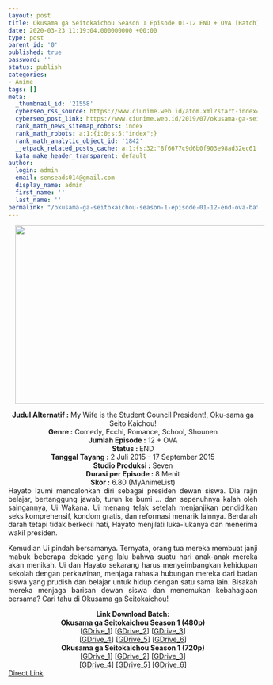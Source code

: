 ```yaml
---
layout: post
title: Okusama ga Seitokaichou Season 1 Episode 01-12 END + OVA [Batch] Subtitle Indonesia
date: 2020-03-23 11:19:04.000000000 +00:00
type: post
parent_id: '0'
published: true
password: ''
status: publish
categories:
- Anime
tags: []
meta:
  _thumbnail_id: '21558'
  cyberseo_rss_source: https://www.ciunime.web.id/atom.xml?start-index=1051&max-results=150
  cyberseo_post_link: https://www.ciunime.web.id/2019/07/okusama-ga-seitokaichou-season-1.html
  rank_math_news_sitemap_robots: index
  rank_math_robots: a:1:{i:0;s:5:"index";}
  rank_math_analytic_object_id: '1842'
  _jetpack_related_posts_cache: a:1:{s:32:"8f6677c9d6b0f903e98ad32ec61f8deb";a:2:{s:7:"expires";i:1654145302;s:7:"payload";a:3:{i:0;a:1:{s:2:"id";i:26643;}i:1;a:1:{s:2:"id";i:26639;}i:2;a:1:{s:2:"id";i:26637;}}}}
  kata_make_header_transparent: default
author:
  login: admin
  email: senseads014@gmail.com
  display_name: admin
  first_name: ''
  last_name: ''
permalink: "/okusama-ga-seitokaichou-season-1-episode-01-12-end-ova-batch-subtitle-indonesia/"
---
```

<div class="separator" style="clear: both; text-align: center;"><a href="https://1.bp.blogspot.com/-OR5iGA8xg5I/XSngxk-bCQI/AAAAAAAAbpw/o0T3H-Hg1X02bnZUyq0VRvGP7Umfl_n4QCLcBGAs/s1600/Okusama%2Bga%2BSeitokaichou%2BSeason%2B1.jpg" imageanchor="1" style="margin-left: 1em; margin-right: 1em;"><img border="0" data-original-height="720" data-original-width="1280" height="360" src="{{ site.baseurl }}/assets/2020/03/Okusama%2Bga%2BSeitokaichou%2BSeason%2B1.jpg" width="640" /></a></div>
<p>
<div style="text-align: center;"><b>Judul</b><b><b> Alternatif</b> :</b> My Wife is the Student Council President!, Oku-sama ga Seito Kaichou!</div>
<div style="text-align: center;"><b><b>Genre :</b></b> Comedy, Ecchi, Romance, School, Shounen</div>
<div style="text-align: center;"><b>Jumlah Episode :</b> 12 + OVA<br /><b>Status :&nbsp;</b>END<br /><b>Tanggal Tayang :</b> 2 Juli 2015 - 17 September 2015<br /><b>Studio Produksi :</b> Seven<br /><b>Durasi per Episode :</b> 8 Menit</div>
<div style="text-align: center;"><b>Skor :</b> 6.80 (MyAnimeList)</div>
<div style="text-align: center;"></div>
<div style="text-align: justify;">Hayato Izumi mencalonkan diri sebagai presiden dewan siswa. Dia rajin belajar, bertanggung jawab, turun ke bumi ... dan sepenuhnya kalah oleh saingannya, Ui Wakana. Ui menang telak setelah menjanjikan pendidikan seks komprehensif, kondom gratis, dan reformasi menarik lainnya. Berdarah darah tetapi tidak berkecil hati, Hayato menjilati luka-lukanya dan menerima wakil presiden.</p>
<p>Kemudian Ui pindah bersamanya. Ternyata, orang tua mereka membuat janji mabuk beberapa dekade yang lalu bahwa suatu hari anak-anak mereka akan menikah. Ui dan Hayato sekarang harus menyeimbangkan kehidupan sekolah dengan perkawinan, menjaga rahasia hubungan mereka dari badan siswa yang prudish dan belajar untuk hidup dengan satu sama lain. Bisakah mereka menjaga barisan dewan siswa dan menemukan kebahagiaan bersama? Cari tahu di Okusama ga Seitokaichou!</p></div>
<div style="text-align: justify;"></div>
<div style="text-align: justify;"></div>
<div style="text-align: center;"><b>Link Download Batch:</b></div>
<div style="text-align: center;"><b>Okusama ga Seitokaichou Season 1 (480p)</b></div>
<div style="text-align: center;">[<a href="https://drive.google.com/uc?id=1RCveX2Be0RBtxrQXoL8J8wEkhvk2gzY3" target="_blank" rel="noopener">GDrive_1</a>] [<a href="https://drive.google.com/uc?id=1mNEDXpeRB2QXW-J207OlE2Wtti8ZLXD3" target="_blank" rel="noopener">GDrive_2</a>] [<a href="https://drive.google.com/uc?id=1K4G13365YpwXi4V77LtsRRlJ6vxzaDXr" target="_blank" rel="noopener">GDrive_3</a>]<br />[<a href="https://drive.google.com/uc?id=107_MjU3djfnmNrgfOydRtj-JgT0XlJDm" target="_blank" rel="noopener">GDrive_4</a>] [<a href="https://drive.google.com/uc?id=1BwzOq2tQIYFHjnnd0g-u20fKzddrA_6K" target="_blank" rel="noopener">GDrive_5</a>] [<a href="https://drive.google.com/uc?id=1LrZ6YERlaXJBwn0aniXDgeZKgJm_f4SC" target="_blank" rel="noopener">GDrive_6</a>]</div>
<div style="text-align: center;"><b>Okusama ga Seitokaichou Season 1 (720p)</b><br />[<a href="https://drive.google.com/uc?id=1kA81OHUx4-GykOFDV51FPOb0WF1xo5pX" target="_blank" rel="noopener">GDrive_1</a>] [<a href="https://drive.google.com/uc?id=1mObsAH5RP_ZSoPi-aoM16rC6JfXY-WPP" target="_blank" rel="noopener">GDrive_2</a>] [<a href="https://drive.google.com/uc?id=1NbDN5nfZ3_crZJreAh_4LHWFzf7HLxbS" target="_blank" rel="noopener">GDrive_3</a>]<br />[<a href="https://drive.google.com/uc?id=1Q5IyxzSjobD4kQ6mDFVj_2GJ8g7ltrEF" target="_blank" rel="noopener">GDrive_4</a>] [<a href="https://drive.google.com/uc?id=1ANY5vp8i13vWjkkGe_TUG4iw0KWpvP-1" target="_blank" rel="noopener">GDrive_5</a>] [<a href="https://drive.google.com/uc?id=16Wn4r5Y14R8gia0HvJ18u_dBonE8Idvj" target="_blank" rel="noopener">GDrive_6</a>]</div>
<link rel="stylesheet" href="https://cdnjs.cloudflare.com/ajax/libs/font-awesome/4.7.0/css/font-awesome.min.css" />
<div class="divbtn"> <a href="https://handymansurrender.com/fihup8buzv?key=94550f7ce39444073321dde3b8782f97" class="btn"><i class="fa fa-download"></i> Direct Link</a> </div>
